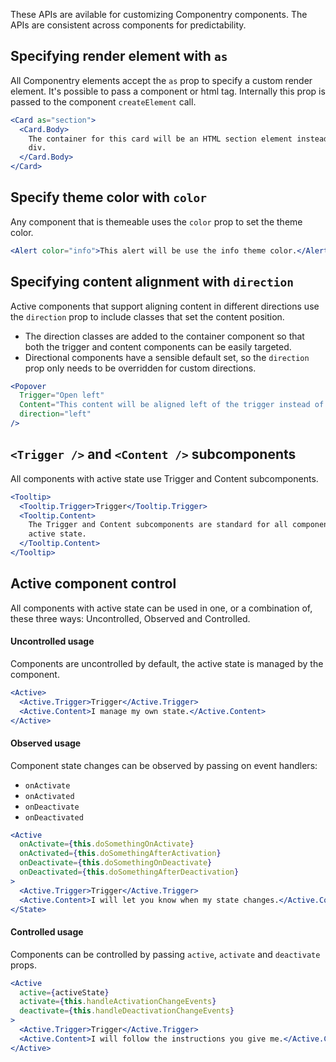These APIs are avilable for customizing Componentry components. The APIs are
consistent across components for predictability.

## Specifying render element with `as`

All Componentry elements accept the `as` prop to specify a custom render
element. It's possible to pass a component or html tag. Internally this prop is
passed to the component `createElement` call.

```jsx
<Card as="section">
  <Card.Body>
    The container for this card will be an HTML section element instead of a
    div.
  </Card.Body>
</Card>
```

## Specify theme color with `color`

Any component that is themeable uses the `color` prop to set the theme color.

```jsx
<Alert color="info">This alert will be use the info theme color.</Alert>
```

## Specifying content alignment with `direction`

Active components that support aligning content in different directions use the
`direction` prop to include classes that set the content position.

* The direction classes are added to the container component so that both the
  trigger and content components can be easily targeted.
* Directional components have a sensible default set, so the `direction` prop
  only needs to be overridden for custom directions.

```jsx
<Popover
  Trigger="Open left"
  Content="This content will be aligned left of the trigger instead of right."
  direction="left"
/>
```

## `<Trigger />` and `<Content />` subcomponents

All components with active state use Trigger and Content subcomponents.

```jsx
<Tooltip>
  <Tooltip.Trigger>Trigger</Tooltip.Trigger>
  <Tooltip.Content>
    The Trigger and Content subcomponents are standard for all components with
    active state.
  </Tooltip.Content>
</Tooltip>
```

## Active component control

<p className="lead">
  All components with active state can be used in one, or a combination of,
  these three ways: Uncontrolled, Observed and Controlled.
</p>

#### Uncontrolled usage

Components are uncontrolled by default, the active state is managed by the
component.

```jsx
<Active>
  <Active.Trigger>Trigger</Active.Trigger>
  <Active.Content>I manage my own state.</Active.Content>
</Active>
```

#### Observed usage

Component state changes can be observed by passing on event handlers:

* `onActivate`
* `onActivated`
* `onDeactivate`
* `onDeactivated`

```jsx
<Active
  onActivate={this.doSomethingOnActivate}
  onActivated={this.doSomethingAfterActivation}
  onDeactivate={this.doSomethingOnDeactivate}
  onDeactivated={this.doSomethingAfterDeactivation}
>
  <Active.Trigger>Trigger</Active.Trigger>
  <Active.Content>I will let you know when my state changes.</Active.Content>
</State>
```

#### Controlled usage

Components can be controlled by passing `active`, `activate` and `deactivate`
props.

```jsx
<Active
  active={activeState}
  activate={this.handleActivationChangeEvents}
  deactivate={this.handleDeactivationChangeEvents}
>
  <Active.Trigger>Trigger</Active.Trigger>
  <Active.Content>I will follow the instructions you give me.</Active.Content>
</Active>
```
